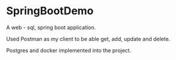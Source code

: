 # SpringBootDemo
A web - sql, spring boot application.

Used Postman as my client to be able get, add, update and delete.

Postgres and docker implemented into the project.
